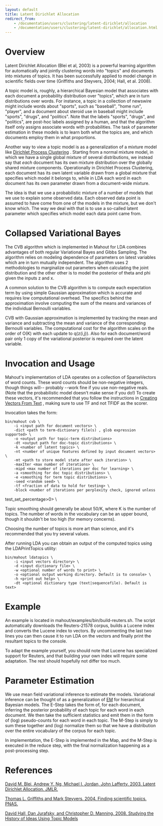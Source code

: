 ```yaml
---
layout: default
title: Latent Dirichlet Allocation
redirect_from:
    - /documentation/users/clustering/latent-dirichlet/allocation
    - /documentation/users/clustering/latent-dirichlet/allocation.html
---
```


<a name="LatentDirichletAllocation-Overview"></a>
# Overview

Latent Dirichlet Allocation (Blei et al, 2003) is a powerful learning
algorithm for automatically and jointly clustering words into "topics" and
documents into mixtures of topics. It has been successfully applied to
model change in scientific fields over time (Griffiths and Steyvers, 2004;
Hall, et al. 2008). 

A topic model is, roughly, a hierarchical Bayesian model that associates
with each document a probability distribution over "topics", which are in
turn distributions over words. For instance, a topic in a collection of
newswire might include words about "sports", such as "baseball", "home
run", "player", and a document about steroid use in baseball might include
"sports", "drugs", and "politics". Note that the labels "sports", "drugs",
and "politics", are post-hoc labels assigned by a human, and that the
algorithm itself only assigns associate words with probabilities. The task
of parameter estimation in these models is to learn both what the topics
are, and which documents employ them in what proportions.

Another way to view a topic model is as a generalization of a mixture model
like [Dirichlet Process Clustering](http://en.wikipedia.org/wiki/Dirichlet_process)
. Starting from a normal mixture model, in which we have a single global
mixture of several distributions, we instead say that _each_ document has
its own mixture distribution over the globally shared mixture components.
Operationally in Dirichlet Process Clustering, each document has its own
latent variable drawn from a global mixture that specifies which model it
belongs to, while in LDA each word in each document has its own parameter
drawn from a document-wide mixture.

The idea is that we use a probabilistic mixture of a number of models that
we use to explain some observed data. Each observed data point is assumed
to have come from one of the models in the mixture, but we don't know
which.	The way we deal with that is to use a so-called latent parameter
which specifies which model each data point came from.

<a name="LatentDirichletAllocation-CollapsedVariationalBayes"></a>
# Collapsed Variational Bayes
The CVB algorithm which is implemented in Mahout for LDA combines
advantages of both regular Variational Bayes and Gibbs Sampling.  The
algorithm relies on modeling dependence of parameters on latest variables
which are in turn mutually independent.   The algorithm uses 2
methodologies to marginalize out parameters when calculating the joint
distribution and the other other is to model the posterior of theta and phi
given the inputs z and x.

A common solution to the CVB algorithm is to compute each expectation term
by using simple Gaussian approximation which is accurate and requires low
computational overhead.  The specifics behind the approximation involve
computing the sum of the means and variances of the individual Bernoulli
variables.

CVB with Gaussian approximation is implemented by tracking the mean and
variance and subtracting the mean and variance of the corresponding
Bernoulli variables.  The computational cost for the algorithm scales on
the order of O(K) with each update to q(z(i,j)).  Also for each
document/word pair only 1 copy of the variational posterior is required
over the latent variable.

<a name="LatentDirichletAllocation-InvocationandUsage"></a>
# Invocation and Usage

Mahout's implementation of LDA operates on a collection of SparseVectors of
word counts. These word counts should be non-negative integers, though
things will-- probably --work fine if you use non-negative reals. (Note
that the probabilistic model doesn't make sense if you do!) To create these
vectors, it's recommended that you follow the instructions in [Creating Vectors From Text](../basics/creating-vectors-from-text.html)
, making sure to use TF and not TFIDF as the scorer.

Invocation takes the form:


    bin/mahout cvb \
        -i <input path for document vectors> \
        -dict <path to term-dictionary file(s) , glob expression supported> \
        -o <output path for topic-term distributions>
        -dt <output path for doc-topic distributions> \
        -k <number of latent topics> \
        -nt <number of unique features defined by input document vectors> \
        -mt <path to store model state after each iteration> \
        -maxIter <max number of iterations> \
        -mipd <max number of iterations per doc for learning> \
        -a <smoothing for doc topic distributions> \
        -e <smoothing for term topic distributions> \
        -seed <random seed> \
        -tf <fraction of data to hold for testing> \
        -block <number of iterations per perplexity check, ignored unless
test_set_percentage>0> \


Topic smoothing should generally be about 50/K, where K is the number of
topics. The number of words in the vocabulary can be an upper bound, though
it shouldn't be too high (for memory concerns). 

Choosing the number of topics is more art than science, and it's
recommended that you try several values.

After running LDA you can obtain an output of the computed topics using the
LDAPrintTopics utility:


    bin/mahout ldatopics \
        -i <input vectors directory> \
        -d <input dictionary file> \
        -w <optional number of words to print> \
        -o <optional output working directory. Default is to console> \
        -h <print out help> \
        -dt <optional dictionary type (text|sequencefile). Default is text>



<a name="LatentDirichletAllocation-Example"></a>
# Example

An example is located in mahout/examples/bin/build-reuters.sh. The script
automatically downloads the Reuters-21578 corpus, builds a Lucene index and
converts the Lucene index to vectors. By uncommenting the last two lines
you can then cause it to run LDA on the vectors and finally print the
resultant topics to the console. 

To adapt the example yourself, you should note that Lucene has specialized
support for Reuters, and that building your own index will require some
adaptation. The rest should hopefully not differ too much.

<a name="LatentDirichletAllocation-ParameterEstimation"></a>
# Parameter Estimation

We use mean field variational inference to estimate the models. Variational
inference can be thought of as a generalization of [EM](expectation-maximization.html)
 for hierarchical Bayesian models. The E-Step takes the form of, for each
document, inferring the posterior probability of each topic for each word
in each document. We then take the sufficient statistics and emit them in
the form of (log) pseudo-counts for each word in each topic. The M-Step is
simply to sum these together and (log) normalize them so that we have a
distribution over the entire vocabulary of the corpus for each topic. 

In implementation, the E-Step is implemented in the Map, and the M-Step is
executed in the reduce step, with the final normalization happening as a
post-processing step.

<a name="LatentDirichletAllocation-References"></a>
# References

[David M. Blei, Andrew Y. Ng, Michael I. Jordan, John Lafferty. 2003. Latent Dirichlet Allocation. JMLR.](-http://machinelearning.wustl.edu/mlpapers/paper_files/BleiNJ03.pdf)

[Thomas L. Griffiths and Mark Steyvers. 2004. Finding scientific topics. PNAS.  ](http://psiexp.ss.uci.edu/research/papers/sciencetopics.pdf)

[David Hall, Dan Jurafsky, and Christopher D. Manning. 2008. Studying the History of Ideas Using Topic Models ](-http://aclweb.org/anthology//D/D08/D08-1038.pdf)
